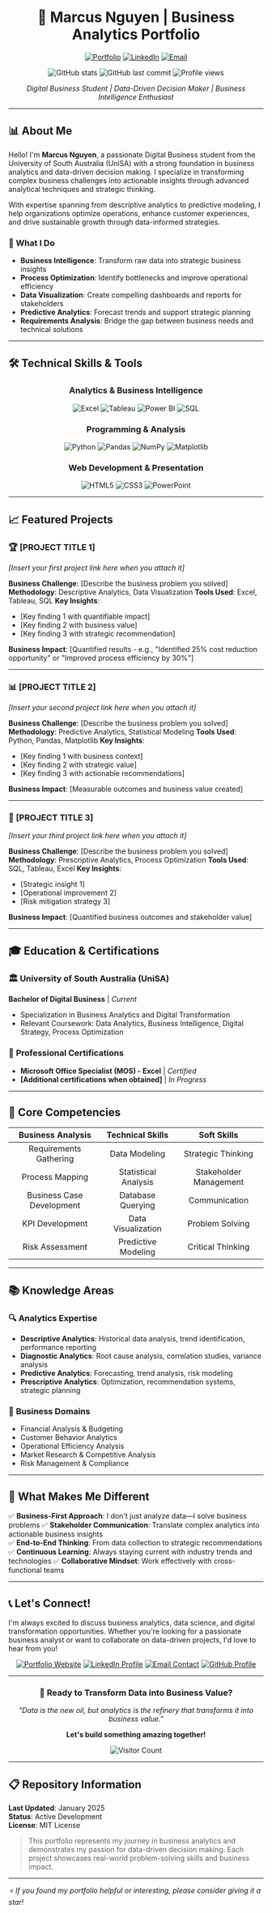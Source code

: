 <div align="center">

# 🚀 Marcus Nguyen | Business Analytics Portfolio

[![Portfolio](https://img.shields.io/badge/Portfolio-Live%20Site-brightgreen?style=for-the-badge&logo=github)](https://MinhQUN.github.io/github-porfolio/)
[![LinkedIn](https://img.shields.io/badge/LinkedIn-Connect-blue?style=for-the-badge&logo=linkedin)](https://www.linkedin.com/in/minh-quang-nguyen-010105work)
[![Email](https://img.shields.io/badge/Email-Contact%20Me-red?style=for-the-badge&logo=gmail)](mailto:nguyenminhquangqn01012005@gmail.com)

![GitHub stats](https://img.shields.io/github/followers/MinhQUN?style=social)
![GitHub last commit](https://img.shields.io/github/last-commit/MinhQUN/github-porfolio?style=flat-square)
![Profile views](https://komarev.com/ghpvc/?username=MinhQUN&color=blueviolet&style=flat-square)

*Digital Business Student | Data-Driven Decision Maker | Business Intelligence Enthusiast*

</div>

---

## 📊 About Me

Hello! I'm **Marcus Nguyen**, a passionate Digital Business student from the University of South Australia (UniSA) with a strong foundation in business analytics and data-driven decision making. I specialize in transforming complex business challenges into actionable insights through advanced analytical techniques and strategic thinking.

With expertise spanning from descriptive analytics to predictive modeling, I help organizations optimize operations, enhance customer experiences, and drive sustainable growth through data-informed strategies.

### 🎯 What I Do
- **Business Intelligence**: Transform raw data into strategic business insights
- **Process Optimization**: Identify bottlenecks and improve operational efficiency  
- **Data Visualization**: Create compelling dashboards and reports for stakeholders
- **Predictive Analytics**: Forecast trends and support strategic planning
- **Requirements Analysis**: Bridge the gap between business needs and technical solutions

---

## 🛠️ Technical Skills & Tools

<div align="center">

### Analytics & Business Intelligence
![Excel](https://img.shields.io/badge/Microsoft%20Excel-217346?style=for-the-badge&logo=microsoft-excel&logoColor=white)
![Tableau](https://img.shields.io/badge/Tableau-E97627?style=for-the-badge&logo=tableau&logoColor=white)
![Power BI](https://img.shields.io/badge/Power%20BI-F2C811?style=for-the-badge&logo=power-bi&logoColor=black)
![SQL](https://img.shields.io/badge/SQL-336791?style=for-the-badge&logo=postgresql&logoColor=white)

### Programming & Analysis
![Python](https://img.shields.io/badge/Python-3776AB?style=for-the-badge&logo=python&logoColor=white)
![Pandas](https://img.shields.io/badge/Pandas-150458?style=for-the-badge&logo=pandas&logoColor=white)
![NumPy](https://img.shields.io/badge/NumPy-013243?style=for-the-badge&logo=numpy&logoColor=white)
![Matplotlib](https://img.shields.io/badge/Matplotlib-11557c?style=for-the-badge)

### Web Development & Presentation
![HTML5](https://img.shields.io/badge/HTML5-E34F26?style=for-the-badge&logo=html5&logoColor=white)
![CSS3](https://img.shields.io/badge/CSS3-1572B6?style=for-the-badge&logo=css3&logoColor=white)
![PowerPoint](https://img.shields.io/badge/Microsoft%20PowerPoint-B7472A?style=for-the-badge&logo=microsoft-powerpoint&logoColor=white)

</div>

---

## 📈 Featured Projects

### 🏆 **[PROJECT TITLE 1]** 
*[Insert your first project link here when you attach it]*

**Business Challenge**: [Describe the business problem you solved]
**Methodology**: Descriptive Analytics, Data Visualization
**Tools Used**: Excel, Tableau, SQL
**Key Insights**: 
- [Key finding 1 with quantifiable impact]
- [Key finding 2 with business value]
- [Key finding 3 with strategic recommendation]

**Business Impact**: [Quantified results - e.g., "Identified 25% cost reduction opportunity" or "Improved process efficiency by 30%"]

---

### 📊 **[PROJECT TITLE 2]** 
*[Insert your second project link here when you attach it]*

**Business Challenge**: [Describe the business problem you solved]
**Methodology**: Predictive Analytics, Statistical Modeling
**Tools Used**: Python, Pandas, Matplotlib
**Key Insights**: 
- [Key finding 1 with business context]
- [Key finding 2 with strategic value]
- [Key finding 3 with actionable recommendations]

**Business Impact**: [Measurable outcomes and business value created]

---

### 🎯 **[PROJECT TITLE 3]** 
*[Insert your third project link here when you attach it]*

**Business Challenge**: [Describe the business problem you solved]
**Methodology**: Prescriptive Analytics, Process Optimization
**Tools Used**: SQL, Tableau, Excel
**Key Insights**: 
- [Strategic insight 1]
- [Operational improvement 2]
- [Risk mitigation strategy 3]

**Business Impact**: [Quantified business outcomes and stakeholder value]

---

## 🎓 Education & Certifications

### 🏛️ **University of South Australia (UniSA)**
**Bachelor of Digital Business** | *Current*
- Specialization in Business Analytics and Digital Transformation
- Relevant Coursework: Data Analytics, Business Intelligence, Digital Strategy, Process Optimization

### 📜 **Professional Certifications**
- **Microsoft Office Specialist (MOS) - Excel** | *Certified*
- **[Additional certifications when obtained]** | *In Progress*

---

## 💼 Core Competencies

<div align="center">

| **Business Analysis** | **Technical Skills** | **Soft Skills** |
|:---:|:---:|:---:|
| Requirements Gathering | Data Modeling | Strategic Thinking |
| Process Mapping | Statistical Analysis | Stakeholder Management |
| Business Case Development | Database Querying | Communication |
| KPI Development | Data Visualization | Problem Solving |
| Risk Assessment | Predictive Modeling | Critical Thinking |

</div>

---

## 📚 Knowledge Areas

### 🔍 **Analytics Expertise**
- **Descriptive Analytics**: Historical data analysis, trend identification, performance reporting
- **Diagnostic Analytics**: Root cause analysis, correlation studies, variance analysis  
- **Predictive Analytics**: Forecasting, trend analysis, risk modeling
- **Prescriptive Analytics**: Optimization, recommendation systems, strategic planning

### 🏢 **Business Domains**
- Financial Analysis & Budgeting
- Customer Behavior Analytics
- Operational Efficiency Analysis
- Market Research & Competitive Analysis
- Risk Management & Compliance

---

## 🌟 What Makes Me Different

✅ **Business-First Approach**: I don't just analyze data—I solve business problems
✅ **Stakeholder Communication**: Translate complex analytics into actionable business insights  
✅ **End-to-End Thinking**: From data collection to strategic recommendations
✅ **Continuous Learning**: Always staying current with industry trends and technologies
✅ **Collaborative Mindset**: Work effectively with cross-functional teams

---

## 📞 Let's Connect!

I'm always excited to discuss business analytics, data science, and digital transformation opportunities. Whether you're looking for a passionate business analyst or want to collaborate on data-driven projects, I'd love to hear from you!

<div align="center">

[![Portfolio Website](https://img.shields.io/badge/🌐%20Portfolio%20Website-Visit%20Now-success?style=for-the-badge)](https://MinhQUN.github.io/github-porfolio/)
[![LinkedIn Profile](https://img.shields.io/badge/LinkedIn-Professional%20Network-0077B5?style=for-the-badge&logo=linkedin)](https://www.linkedin.com/in/minh-quang-nguyen-010105work)
[![Email Contact](https://img.shields.io/badge/Email-Let's%20Talk-D14836?style=for-the-badge&logo=gmail&logoColor=white)](mailto:nguyenminhquangqn01012005@gmail.com)
[![GitHub Profile](https://img.shields.io/badge/GitHub-View%20Projects-181717?style=for-the-badge&logo=github)](https://github.com/MinhQUN)

</div>

---

<div align="center">

### 🚀 Ready to Transform Data into Business Value?

*"Data is the new oil, but analytics is the refinery that transforms it into business value."*

**Let's build something amazing together!**

![Visitor Count](https://komarev.com/ghpvc/?username=MinhQUN&color=brightgreen&style=flat-square)

</div>

---

## 📋 Repository Information

**Last Updated**: January 2025  
**Status**: Active Development  
**License**: MIT License  

> This portfolio represents my journey in business analytics and demonstrates my passion for data-driven decision making. Each project showcases real-world problem-solving skills and business impact.

---

*⭐ If you found my portfolio helpful or interesting, please consider giving it a star!*
